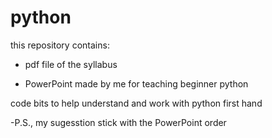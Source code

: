 # python
 this repository contains:
 
 + pdf file of the syllabus
 
 + PowerPoint made by me for teaching beginner python
 
 code bits to help understand and work with python first hand
 
 -P.S., my sugesstion stick with the PowerPoint order

